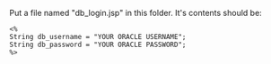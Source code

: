 Put a file named "db_login.jsp" in this folder. It's contents should be:

```
<% 
String db_username = "YOUR ORACLE USERNAME";
String db_password = "YOUR ORACLE PASSWORD";
%>
```